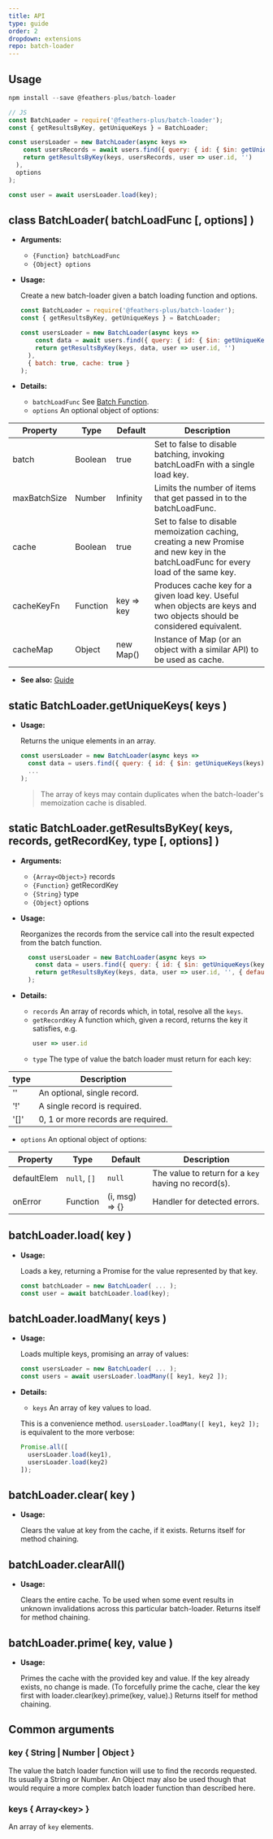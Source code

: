```yaml
---
title: API
type: guide
order: 2
dropdown: extensions
repo: batch-loader
---
```


<!--- Usage ------------------------------------------------------------------------------------ -->
<h2 id="Usage">Usage</h2>

``` js
npm install --save @feathers-plus/batch-loader

// JS
const BatchLoader = require('@feathers-plus/batch-loader');
const { getResultsByKey, getUniqueKeys } = BatchLoader;

const usersLoader = new BatchLoader(async keys =>
    const usersRecords = await users.find({ query: { id: { $in: getUniqueKeys(keys) } } });
    return getResultsByKey(keys, usersRecords, user => user.id, '')
  ),
  options
);

const user = await usersLoader.load(key);
```

<!--- class BatchLoader ------------------------------------------------------------------------ -->
<h2 id="class-batchloader">class BatchLoader( batchLoadFunc [, options] )</h2>

- **Arguments:**
  - `{Function} batchLoadFunc`
  - `{Object} options`
  
- **Usage:**

  Create a new batch-loader given a batch loading function and options.
  
  ``` js
  const BatchLoader = require('@feathers-plus/batch-loader');
  const { getResultsByKey, getUniqueKeys } = BatchLoader;
  
  const usersLoader = new BatchLoader(async keys =>
      const data = await users.find({ query: { id: { $in: getUniqueKeys(keys) } } });
      return getResultsByKey(keys, data, user => user.id, '')
    ),
    { batch: true, cache: true }
  );
  ```
  
- **Details:**
  - `batchLoadFunc` See [Batch Function](guide.html#batch-function).
  - `options` An optional object of options:

Property |	Type |	Default |	Description
---|---|---|---
batch |	Boolean |	true |	Set to false to disable batching, invoking batchLoadFn with a single load key.
maxBatchSize |	Number |	Infinity |	Limits the number of items that get passed in to the batchLoadFunc.
cache |	Boolean |	true |	Set to false to disable memoization caching, creating a new Promise and new key in the batchLoadFunc for every load of the same key.
cacheKeyFn |	Function |	key => key |	Produces cache key for a given load key. Useful when objects are keys and two objects should be considered equivalent.
cacheMap |	Object |	new Map() |	Instance of Map (or an object with a similar API) to be used as cache.

- **See also:** [Guide](./guide.html)

<!--- getUniqueKeys ---------------------------------------------------------------------------- -->
<h2 id="get-unique-keys">static BatchLoader.getUniqueKeys( keys )</h2>
  
- **Usage:**

  Returns the unique elements in an array.
  
  ``` js
  const usersLoader = new BatchLoader(async keys =>
    const data = users.find({ query: { id: { $in: getUniqueKeys(keys) } } })
    ...
  );
  ```
  
  > The array of keys may contain duplicates when the batch-loader's memoization cache is disabled.

<!--- getResultsByKey -------------------------------------------------------------------------- -->
<h2 id="get-results-by-key">static BatchLoader.getResultsByKey( keys, records, getRecordKey, type [, options] )</h2>

- **Arguments:**
  - `{Array<Object>}` records
  - `{Function}` getRecordKey
  - `{String}` type
  - `{Object}` options
  
- **Usage:**

  Reorganizes the records from the service call into the result expected from the batch function.
  
  ``` js
    const usersLoader = new BatchLoader(async keys =>
      const data = users.find({ query: { id: { $in: getUniqueKeys(keys) } } })
      return getResultsByKey(keys, data, user => user.id, '', { defaultElem: [] }))
    );
  ```
  
- **Details:**
  - `records` An array of records which, in total, resolve all the `keys`.
  - `getRecordKey` A function which, given a record, returns the key it satisfies, e.g.
    ``` js
    user => user.id
    ```
  - `type` The type of value the batch loader must return for each key:
  
type | Description
-----| ---
'' | An optional, single record.
'!' | A single record is required.
'[]' | 0, 1 or more records are required. 
  
  - `options` An optional object of options:

Property |	Type |	Default |	Description
---|---|---|---
defaultElem | `null`, `[]` | `null` | The value to return for a `key` having no record(s).
onError | Function | (i, msg) => {} | Handler for detected errors.
  
  
<!--- load ------------------------------------------------------------------------------------- -->
<h2 id="load">batchLoader.load( key )</h2>
  
- **Usage:**

  Loads a key, returning a Promise for the value represented by that key.
  
  ``` js
  const batchLoader = new BatchLoader( ... );
  const user = await batchLoader.load(key);
  ```

<!--- loadMany --------------------------------------------------------------------------------- -->
<h2 id="loadmany">batchLoader.loadMany( keys )</h2>
  
- **Usage:**

  Loads multiple keys, promising an array of values:
  
  ``` js
  const usersLoader = new BatchLoader( ... );
  const users = await usersLoader.loadMany([ key1, key2 ]);
  ```
  
- **Details:**
  - `keys` An array of key values to load.
  
  This is a convenience method. `usersLoader.loadMany([ key1, key2 ]);` is equivalent to the more verbose:
  ``` js
  Promise.all([
    usersLoader.load(key1),
    usersLoader.load(key2)
  ]);
  ```

<!--- clear ------------------------------------------------------------------------------------ -->
<h2 id="clear">batchLoader.clear( key )</h2>
  
- **Usage:**

  Clears the value at key from the cache, if it exists. Returns itself for method chaining.

<!--- clearAll --------------------------------------------------------------------------------- -->
<h2 id="clearall">batchLoader.clearAll()</h2>
  
- **Usage:**

  Clears the entire cache. To be used when some event results in unknown invalidations across this particular batch-loader. Returns itself for method chaining.

<!--- prime ------------------------------------------------------------------------------------ -->
<h2 id="prime">batchLoader.prime( key, value )</h2>
  
- **Usage:**

  Primes the cache with the provided key and value. If the key already exists, no change is made. (To forcefully prime the cache, clear the key first with loader.clear(key).prime(key, value).) Returns itself for method chaining.

<!--- Common attributes ------------------------------------------------------------------------ -->
## Common arguments

### key { String | Number | Object }

  The value the batch loader function will use to find the records requested. Its usually a String or Number. An Object may also be used though that would require a more complex batch loader function than described here.
  
### keys { Array&lt;key> }

  An array of `key` elements.

